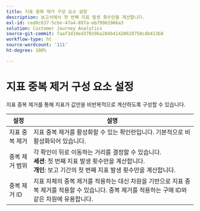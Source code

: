 ```yaml
---
title: 지표 중복 제거 구성 요소 설정
description: 보고서에서 첫 번째 지표 발생 횟수만을 계산합니다.
exl-id: ced0c637-5cbe-47a4-897a-eb79961986a3
solution: Customer Journey Analytics
source-git-commit: faaf3d19ed37019ba284b41420628750cdb413b8
workflow-type: ht
source-wordcount: '111'
ht-degree: 100%

---
```


# 지표 중복 제거 구성 요소 설정

지표 중복 제거를 통해 지표가 값만을 비반복적으로 계산하도록 구성할 수 있습니다.

| 설정 | 설명 |
| --- | --- |
| 지표 중복 제거 | 지표 중복 제거를 활성화할 수 있는 확인란입니다. 기본적으로 비활성화되어 있습니다. |
| 중복 제거 범위 | 각 확인이 뒤로 이동하는 거리를 결정할 수 있습니다.<br>**세션**: 첫 번째 지표 발생 횟수만을 계산합니다.<br>**개인**: 보고 기간의 첫 번째 지표 발생 횟수만을 계산합니다. |
| 중복 제거 ID | 지표 자체의 중복 제거를 적용하는 대신 차원을 기반으로 지표 중복 제거를 적용할 수 있습니다. 중복 제거를 적용하는 구매 ID와 같은 차원에 유용합니다. |
